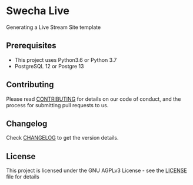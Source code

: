 # Swecha Live

Generating a Live Stream Site template

## Prerequisites

- This project uses Python3.6 or Python 3.7
- PostgreSQL 12 or Postgre 13

## Contributing

Please read [CONTRIBUTING](CONTRIBUTING.md) for details on our code of conduct, and the process for submitting pull requests to us.

## Changelog

Check [CHANGELOG](CHANGELOG.md) to get the version details.

## License

This project is licensed under the GNU AGPLv3 License - see the [LICENSE](LICENSE) file for details
